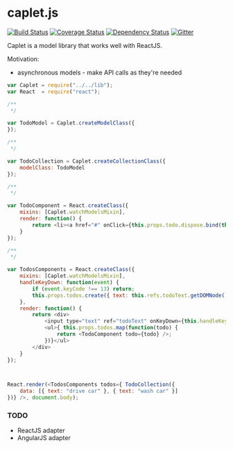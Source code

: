 # caplet.js

[![Build Status](https://travis-ci.org/mojo-js/caplet.js.svg)](https://travis-ci.org/mojo-js/caplet.js) [![Coverage Status](https://coveralls.io/repos/mojo-js/caplet.js/badge.svg?branch=master)](https://coveralls.io/r/mojo-js/caplet.js?branch=master) [![Dependency Status](https://david-dm.org/mojo-js/caplet.js.svg)](https://david-dm.org/mojo-js/caplet.js) [![Gitter](https://badges.gitter.im/Join%20Chat.svg)](https://gitter.im/mojo-js/caplet.js?utm_source=badge&utm_medium=badge&utm_campaign=pr-badge)

Caplet is a model library that works well with ReactJS. 

Motivation:

- asynchronous models - make API calls as they're needed

```javascript
var Caplet = require("../../lib");
var React  = require("react");

/**
 */

var TodoModel = Caplet.createModelClass({
});

/**
 */

var TodoCollection = Caplet.createCollectionClass({
    modelClass: TodoModel
});

/**
 */

var TodoComponent = React.createClass({
    mixins: [Caplet.watchModelsMixin],
    render: function() {
        return <li><a href="#" onClick={this.props.todo.dispose.bind(this.props.todo)}>x</a> {this.props.todo.text}</li>
    }
}); 

/**
 */

var TodosComponents = React.createClass({
    mixins: [Caplet.watchModelsMixin],
    handleKeyDown: function(event) {
        if (event.keyCode !== 13) return;
        this.props.todos.create({ text: this.refs.todoText.getDOMNode().value });
    },
    render: function() {
        return <div>
            <input type="text" ref="todoText" onKeyDown={this.handleKeyDown} />
            <ul>{ this.props.todos.map(function(todo) {
                return <TodoComponent todo={todo} />;
            })}</ul>
        </div>
    }
}); 



React.render(<TodosComponents todos={ TodoCollection({
    data: [{ text: "drive car" }, { text: "wash car" }]
})} />, document.body);
```

### TODO

- ReactJS adapter
- AngularJS adapter
